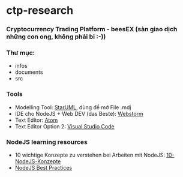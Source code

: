 
# ctp-research
### Cryptocurrency Trading Platform - beesEX (sàn giao dịch những con ong, không phải bi :-))

 
### Thư mục:
 - infos
 - documents
 - src

### Tools  
* Modelling Tool: [StarUML](http://staruml.io/), dùng để mở File .mdj 
* IDE cho NodeJS + Web DEV (das Beste): [Webstorm](https://www.jetbrains.com/webstorm/)
* Text Editor: [Atom](https://atom.io/)
* Text Editor Option 2: [Visual Studio Code](https://code.visualstudio.com/)

### NodeJS learning resources
* 10 wichtige Konzepte zu verstehen bei Arbeiten mit NodeJS: [10-NodeJS-Konzepte](https://www.infoworld.com/article/3196070/node-js/10-javascript-concepts-nodejs-programmers-must-master.html) 
* [NodeJS Best Practices](https://github.com/i0natan/nodebestpractices)
